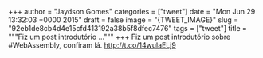 
+++
author = "Jaydson Gomes"
categories = ["tweet"]
date = "Mon Jun 29 13:32:03 +0000 2015"
draft = false
image = "{TWEET_IMAGE}"
slug = "92eb1de8cb4d4e15cfd413192a38b5f8dfec7476"
tags = ["tweet"]
title = """Fiz um post introdutório ..."""
+++
Fiz um post introdutório sobre #WebAssembly, confiram lá. http://t.co/14wulaELj9
